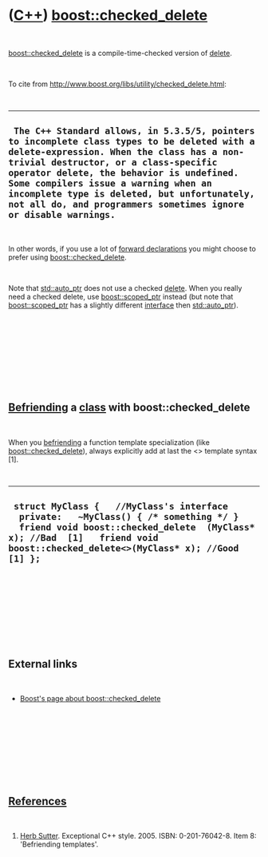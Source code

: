 
 

 

 

 

 

([C++](Cpp.md)) [boost::checked\_delete](CppChecked_delete.md)
================================================================

 

[boost::checked\_delete](CppChecked_delete.md) is a
compile-time-checked version of [delete](CppDelete.md).

 

To cite from <http://www.boost.org/libs/utility/checked_delete.html>:

 

  -----------------------------------------------------------------------------------------------------------------------------------------------------------------------------------------------------------------------------------------------------------------------------------------------------------------------------------------------------------------------------------------
  ` The C++ Standard allows, in 5.3.5/5, pointers to incomplete class types to be deleted with a delete-expression. When the class has a non-trivial destructor, or a class-specific operator delete, the behavior is undefined. Some compilers issue a warning when an incomplete type is deleted, but unfortunately, not all do, and programmers sometimes ignore or disable warnings.`
  -----------------------------------------------------------------------------------------------------------------------------------------------------------------------------------------------------------------------------------------------------------------------------------------------------------------------------------------------------------------------------------------

 

In other words, if you use a lot of [forward
declarations](CppForwardDeclaration.md) you might choose to prefer
using [boost::checked\_delete](CppChecked_delete.md).

 

Note that [std::auto\_ptr](CppAuto_ptr.md) does not use a checked
[delete](CppDelete.md). When you really need a checked delete, use
[boost::scoped\_ptr](CppScoped_ptr.md) instead (but note that
[boost::scoped\_ptr](CppScoped_ptr.md) has a slightly different
[interface](CppInterface.md) then [std::auto\_ptr](CppAuto_ptr.md)).

 

 

 

 

 

[Befriending](CppFriend.md) a [class](CppClass.md) with boost::checked\_delete
--------------------------------------------------------------------------------

 

When you [befriending](CppFriend.md) a function template specialization
(like [boost::checked\_delete](CppChecked_delete.md)), always
explicitly add at last the &lt;&gt; template syntax \[1\].

 

  ------------------------------------------------------------------------------------------------------------------------------------------------------------------------------------------------------------------------
  ` struct MyClass {   //MyClass's interface   private:   ~MyClass() { /* something */ }   friend void boost::checked_delete  (MyClass* x); //Bad  [1]   friend void boost::checked_delete<>(MyClass* x); //Good [1] };`
  ------------------------------------------------------------------------------------------------------------------------------------------------------------------------------------------------------------------------

 

 

 

 

 

External links
--------------

 

-   [Boost's page about
    boost::checked\_delete](http://www.boost.org/libs/utility/checked_delete.html)

 

 

 

 

 

[References](CppReferences.md)
-------------------------------

 

1.  [Herb Sutter](CppHerbSutter.md). Exceptional C++ style. 2005.
    ISBN: 0-201-76042-8. Item 8: 'Befriending templates'.

 

 

 

 

 

 

